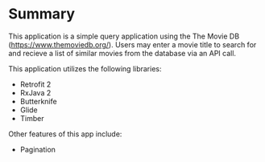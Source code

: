 # Summary
This application is a simple query application using the The Movie DB (https://www.themoviedb.org/). Users may enter a movie title to search for and recieve a list of similar movies from the database via an API call. 

This application utilizes the following libraries:
* Retrofit 2
* RxJava 2
* Butterknife
* Glide
* Timber

Other features of this app include:
* Pagination
